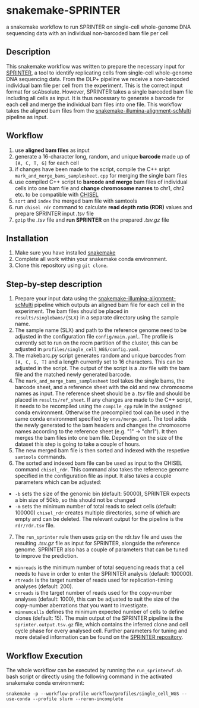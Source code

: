 # snakemake-SPRINTER
a snakemake workflow to run SPRINTER on single-cell whole-genome DNA sequencing data with an individual non-barcoded bam file per cell

## Description
This snakemake workflow was written to prepare the necessary input for [SPRINTER](https://github.com/zaccaria-lab/SPRINTER), a tool to identify replicating cells from single-cell whole-genome DNA sequencing data. From the DLP+ pipeline we receive a non-barcoded individual bam file per cell from the experiment. This is the correct input format for scAbsolute. However, SPRINTER takes a single barcoded bam file including all cells as input. It is thus necessary to generate a barcode for each cell and merge the individual bam files into one file. This workflow takes the aligned bam files from the [snakemake-illumina-alignment-scMulti](https://github.com/tkasper-cruk/snakemake-illumina-alignment-scMulti) pipeline as input. 

## Workflow
1. use **aligned bam files** as input
2. generate a 16-character long, random, and unique **barcode** made up of `[A, C, T, G]` for each cell
3. if changes have been made to the script, compile the C++ sript `mark_and_merge_bams_samplesheet.cpp` for merging the single bam files
4. use compiled C++ script to **barcode and merge** bam files of individual cells into one bam file and **change chromosome names** to chr1, chr2 etc. to be compatible with [CHISEL](https://github.com/raphael-group/chisel)
5. `sort` and `index` the merged bam file with samtools
6. run `chisel_rdr` command to calculate **read depth ratio (RDR)** values and prepare SPRINTER input _.tsv_ file 
7. `gzip` the _.tsv_ file and **run SPRINTER** on the prepared _.tsv.gz_ file

## Installation
1. Make sure you have installed [snakemake](https://snakemake.readthedocs.io/en/stable/getting_started/installation.html)
2. Complete all work within your snakemake conda environment.
3. Clone this repository using `git clone`.

## Step-by-step description
1. Prepare your input data using the [snakemake-illumina-alignment-scMulti](https://github.com/tkasper-cruk/snakemake-illumina-alignment-scMulti) pipeline which outputs an aligned bam file for each cell in the experiment. The bam files should be placed in `results/singlebams/{SLX}` in a separate directory using the sample name. 
2. The sample name (SLX) and path to the reference genome need to be adjusted in the configuration file `config/main.yaml`. The profile is currently set to run on the rocm partition of the cluster, this can be adjusted in `profiles/single_cell_WGS/config.yaml`.
3. The makebarc.py script generates random and unique barcodes from `[A, C, G, T]` and a length currently set to 16 characters. This can be adjusted in the script. The output of the script is a _.tsv_ file with the bam file and the matched newly generated barcode. 
4. The `mark_and_merge_bams_samplesheet` tool takes the single bams, the barcode sheet, and a reference sheet with the old and new chromosome names as input. The reference sheet should be a _.tsv_ file and should be placed in `results/ref_sheet`. If any changes are made to the C++ script, it needs to be recompiled using the `compile_cpp` rule in the assigned conda environment. Otherwise the precompiled tool can be used in the same conda environment specified by `envs/merge.yaml`. The tool adds the newly generated to the bam headers and changes the chromosome names according to the reference sheet (e.g. "1" -> "chr1"). It then merges the bam files into one bam file. Depending on the size of the dataset this step is going to take a couple of hours.
5. The new merged bam file is then sorted and indexed with the respetive `samtools` commands.
6. The sorted and indexed bam file can be used as input to the CHISEL command `chisel_rdr`. This command also takes the reference genome specified in the configuration file as input. It also takes a couple parameters which can be adjusted:
- `-b` sets the size of the genomic bin (default: 50000), SPRINTER expects a bin size of 50kb, so this should not be changed
- `-m` sets the minimum number of total reads to select cells (default: 100000)
`chisel_rdr` creates multiple directories, some of which are empty and can be deleted. The relevant output for the pipeline is the `rdr/rdr.tsv` file. 
7. The `run_sprinter` rule then uses `gzip` on the rdr.tsv file and uses the resulting _.tsv.gz_ file as input for SPRINTER, alongside the reference genome. SPRINTER also has a couple of parameters that can be tuned to improve the prediction. 
- `minreads` is the minimum number of total sequencing reads that a cell needs to have in order to enter the SPRINTER analysis (default: 100000). 
- `rtreads` is the target number of reads used for replication-timing analyses (default: 200). 
- `cnreads` is the target number of reads used for the copy-number analyses (default: 1000), this can be adjusted to suit the size of the copy-number aberrations that you want to investigate. 
- `minnumcells` defines the minimum expected number of cells to define clones (default: 15). 
The main output of the SPRINTER pipeline is the `sprinter.output.tsv.gz` file, which contains the inferred clone and cell cycle phase for every analysed cell. Further parameters for tuning and more detailed information can be found on the [SPRINTER repository](https://github.com/zaccaria-lab/SPRINTER).

## Workflow Execution
The whole workflow can be executed by running the `run_sprinterwf.sh` bash script or directly using the following command in the activated snakemake conda environment:
```
snakemake -p --workflow-profile workflow/profiles/single_cell_WGS --use-conda --profile slurm --rerun-incomplete
```

